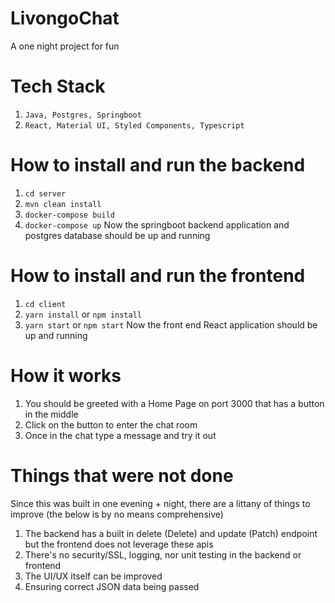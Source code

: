 # LivongoChat
A one night project for fun 

# Tech Stack
1. `Java, Postgres, Springboot`
2. `React, Material UI, Styled Components, Typescript`

# How to install and run the backend
1. `cd server`
2. `mvn clean install`
3. `docker-compose build`
4. `docker-compose up`
Now the springboot backend application and postgres database should be up and running

# How to install and run the frontend
1. `cd client`
2. `yarn install` or `npm install`
3. `yarn start` or `npm start`
Now the front end React application should be up and running

# How it works
1. You should be greeted with a Home Page on port 3000 that has a button in the middle
2. Click on the button to enter the chat room
3. Once in the chat type a message and try it out

# Things that were not done
Since this was built in one evening + night, there are a littany of things to improve (the below is by no means comprehensive)
1. The backend has a built in delete (Delete) and update (Patch) endpoint but the frontend does not leverage these apis
2. There's no security/SSL, logging, nor unit testing in the backend or frontend
3. The UI/UX itself can be improved
4. Ensuring correct JSON data being passed
